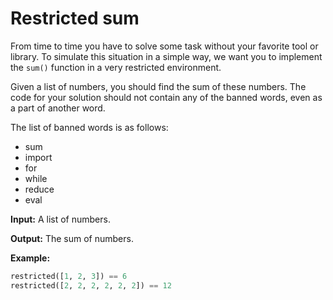 # Restricted sum

From time to time you have to solve some task without your favorite tool or library. To simulate this situation in a simple way, we want you to implement the `sum()` function in a very restricted environment.

Given a list of numbers, you should find the sum of these numbers. The code for your solution should not contain any of the banned words, even as a part of another word.

The list of banned words is as follows:

* sum
* import
* for
* while
* reduce
* eval

**Input:** A list of numbers.

**Output:** The sum of numbers.

**Example:**
```python
restricted([1, 2, 3]) == 6
restricted([2, 2, 2, 2, 2, 2]) == 12
```
